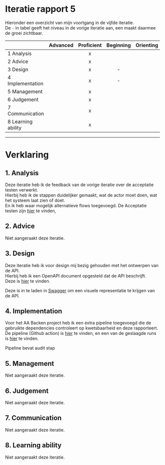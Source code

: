 # Iteratie rapport 5

Hieronder een overzicht van mijn voortgang in de vijfde iteratie.\
De `-` in tabel geeft het niveau in de vorige iteratie aan, een maakt daarmee de groei zichtbaar.

|                    | Advanced | Proficient | Beginning | Orienting | Undefined |
|--------------------|:--------:|:----------:|:---------:|:---------:|:---------:|
| 1 Analysis         |          |     x      |           |           |           |
| 2 Advice           |          |     x      |           |           |           |
| 3 Design           |          |     x      |     -     |           |           |
| 4 Implementation   |          |     x      |     -     |           |           |
| 5 Management       |          |     x      |           |           |           |
| 6 Judgement        |          |     x      |           |           |           |
| 7 Communication    |          |     x      |           |           |           |
| 8 Learning ability |          |     x      |           |           |           |

---
# Verklaring

## 1. Analysis
Deze iteratie heb ik de feedback van de vorige iteratie over de acceptatie testen verwerkt.\
Hierbij heb ik de stappen duidelijker gemaakt, wat de actor moet doen, wat het systeem laat zien of doet.\
En ik heb waar mogelijk alternatieve flows toegevoegd.
De Acceptatie testen zijn [hier](https://github.com/S7HaMachineLearning/documentation/blob/main/S7HaMachineLearning/Documenten/1.%20Acceptatie%20tests.md) te vinden,

## 2. Advice
Niet aangeraakt deze iteratie.

## 3. Design
Deze iteratie heb ik voor design mij bezig gehouden met het ontwerpen van de API.\
Hierbij heb ik een OpenAPI document opgesteld dat de API beschrijft.\
Deze is [hier](https://github.com/S7HaMachineLearning/documentation/blob/main/S7HaMachineLearning/Onderzoeken/Bram/7.%20API%20doc.yaml) te vinden.

Deze is in te laden in [Swagger](https://editor.swagger.io/) om een visuele representatie te krijgen van de API.


## 4. Implementation

Voor het AA Backen project heb ik een extra pipeline toegevoegd die de gebruikte dependencies controleert op kwetsbaarheid en deze rapporteert.\
De pipeline (Github action) is [hier](https://github.com/S7HaMachineLearning/AA_backend/blob/main/.github/workflows/lint_test.yml) te vinden, en een van de geslaagde runs is [hier](https://github.com/S7HaMachineLearning/AA_backend/actions/runs/5014355533) te vinden.

Pipeline bevat audit stap

## 5. Management
Niet aangeraakt deze iteratie.

## 6. Judgement
Niet aangeraakt deze iteratie.

## 7. Communication
Niet aangeraakt deze iteratie.

## 8. Learning ability
Niet aangeraakt deze iteratie.

